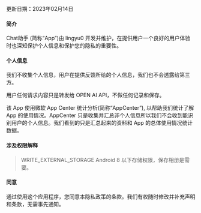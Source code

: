 更新日期：2023年02月14日

#### 简介
Chat助手 (简称“App”)由 lingyu0 开发并维护，在提供用户一个良好的用户体验时也深知保护个人信息和保护您的隐私的重要性。

#### 个人信息
我们不收集个人信息，用户在提供反馈所给的个人信息，我们也不会透露给第三方。

用户任何请求内容只是转发给 OPEN AI API，不做任何记录和保存。

该 App 使用微软 App Center 统计分析(简称“AppCenter”), 以帮助我们统计了解 App 的使用情况。AppCenter 只是收集并汇总非个人信息所以我们不会收到能识别用户的个人信息。我们看到的只是汇总起来的资料和 App 的总体使用情况统计数据。  

#### 涉及权限解释
> WRITE_EXTERNAL_STORAGE Android 8 以下存储权限，保存相册是需要。  

#### 同意
通过使用这个应用程序，您同意本隐私政策的条款。我们有权随时修改并补充声明和条款，无需事先通知。
